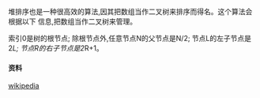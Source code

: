 堆排序也是一种很高效的算法,因其把数组当作二叉树来排序而得名。这个算法会根据以下
信息,把数组当作二叉树来管理。

索引0是树的根节点;
除根节点外,任意节点N的父节点是N/2;
节点L的左子节点是2*L;
节点R的右子节点是2*R+1。



#### 资料
[wikipedia](https://zh.wikipedia.org/wiki/%E5%A0%86%E6%8E%92%E5%BA%8F)